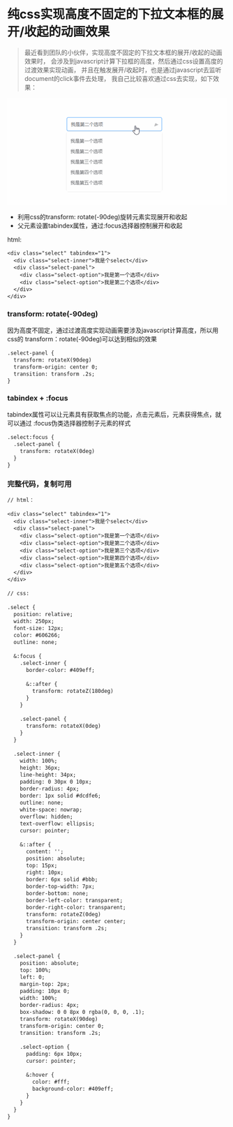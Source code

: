 # 纯css实现高度不固定的下拉文本框的展开/收起的动画效果

> 最近看到团队的小伙伴，实现高度不固定的下拉文本框的展开/收起的动画效果时，
> 会涉及到javascript计算下拉框的高度，然后通过css设置高度的过渡效果实现动画，
> 并且在触发展开/收起时，也是通过javascript去监听document的click事件去处理，
> 我自己比较喜欢通过css去实现，如下效果：


![效果图](img/1.gif)

- 利用css的transform: rotate(-90deg)旋转元素实现展开和收起
- 父元素设置tabindex属性，通过:focus选择器控制展开和收起

html:
```
<div class="select" tabindex="1">
  <div class="select-inner">我是个select</div>
  <div class="select-panel">
    <div class="select-option">我是第一个选项</div>
    <div class="select-option">我是第二个选项</div>
  </div>
</div>
```

### transform: rotate(-90deg)

因为高度不固定，通过过渡高度实现动画需要涉及javascript计算高度，所以用css的
transform：rotate(-90deg)可以达到相似的效果

```
.select-panel {
  transform: rotateX(90deg)
  transform-origin: center 0;
  transition: transform .2s;
}
```

### tabindex + :focus

tabindex属性可以让元素具有获取焦点的功能，点击元素后，元素获得焦点，就可以通过
:focus伪类选择器控制子元素的样式

```
.select:focus {
  .select-panel {
    transform: rotateX(0deg)
  }
}
```

### 完整代码，复制可用

```
// html：

<div class="select" tabindex="1">
  <div class="select-inner">我是个select</div>
  <div class="select-panel">
    <div class="select-option">我是第一个选项</div>
    <div class="select-option">我是第二个选项</div>
    <div class="select-option">我是第三个选项</div>
    <div class="select-option">我是第四个选项</div>
    <div class="select-option">我是第五个选项</div>
  </div>
</div>

// css:

.select {
  position: relative;
  width: 250px;
  font-size: 12px;
  color: #606266;
  outline: none;
  
  &:focus {
    .select-inner {
      border-color: #409eff;
      
      &::after {
        transform: rotateZ(180deg)
      }
    }
    
    .select-panel {
      transform: rotateX(0deg)
    }
  }
  
  .select-inner {
    width: 100%;
    height: 36px;
    line-height: 34px;
    padding: 0 30px 0 10px;
    border-radius: 4px;
    border: 1px solid #dcdfe6;
    outline: none;
    white-space: nowrap;
    overflow: hidden;
    text-overflow: ellipsis;
    cursor: pointer;
    
    &::after {
      content: '';
      position: absolute;
      top: 15px;
      right: 10px;
      border: 6px solid #bbb;
      border-top-width: 7px;
      border-bottom: none;
      border-left-color: transparent;
      border-right-color: transparent;
      transform: rotateZ(0deg)
      transform-origin: center center;
      transition: transform .2s;
    }
  }
  
  .select-panel {
    position: absolute;
    top: 100%;
    left: 0;
    margin-top: 2px;
    padding: 10px 0;
    width: 100%;
    border-radius: 4px;
    box-shadow: 0 0 8px 0 rgba(0, 0, 0, .1);
    transform: rotateX(90deg)
    transform-origin: center 0;
    transition: transform .2s;
    
    .select-option {
      padding: 6px 10px;
      cursor: pointer;
      
      &:hover {
        color: #fff;
        background-color: #409eff;
      }
    }
  }
}
```


